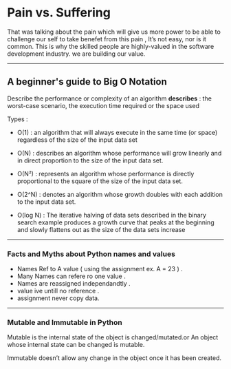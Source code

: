 # Pain vs. Suffering

That was talking about the pain which will give us more power to be able to challenge our self to take benefet from this  pain , 
It’s not easy, nor is it common. This is why the skilled people are highly-valued in the software development industry.
we are building our value.

---

## A beginner's guide to Big O Notation

Describe the performance or complexity of an algorithm
**describes** : the worst-case scenario,
 the execution time required or the space used

Types :

- O(1) : an algorithm that will always execute in the same time (or space) regardless of the size of the input data set

- O(N) :  describes an algorithm whose performance will grow linearly and in direct proportion to the size of the input data set.

- O(N²) : represents an algorithm whose performance is directly proportional to the square of the size of the input data set.

- O(2^N) : denotes an algorithm whose growth doubles with each addition to the input data set.

- O(log N) : The iterative halving of data sets described in the binary search example produces a growth curve that peaks at the beginning and slowly flattens out as the size of the data sets increase

---

### Facts and Myths about Python names and values

- Names Ref to A value ( using the assignment ex.  A = 23 ) .
- Many Names can refere ro one value .
- Names are reassigned independandtly .
- value ive untill no reference .
- assignment never copy data.

---

### Mutable and Immutable in Python

Mutable is the internal state of the object is changed/mutated.or An object whose internal state can be changed is mutable.

Immutable doesn’t allow any change in the object once it has been created.
